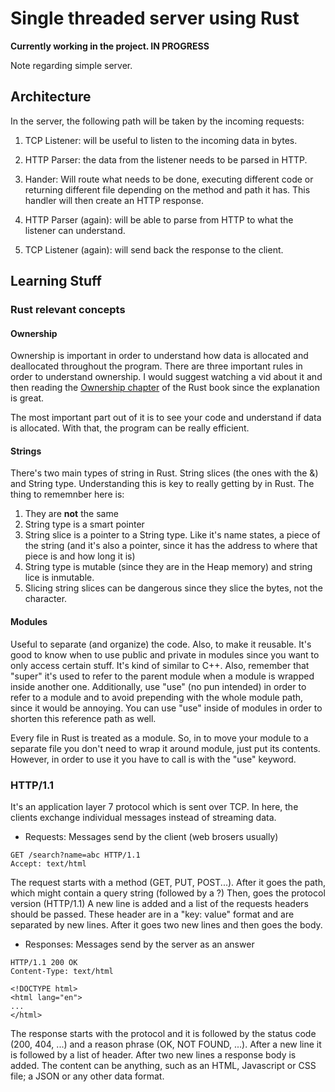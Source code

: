 # Single threaded server using Rust

**Currently working in the project. IN PROGRESS**

Note regarding simple server.

## Architecture

In the server, the following path will be taken by the incoming requests:

1. TCP Listener: will be useful to listen to the incoming data in bytes.
2. HTTP Parser: the data from the listener needs to be parsed in HTTP.
3. Hander: Will route what needs to be done, executing different code or returning different file depending on the method and path it has. This handler will then create an HTTP response.

4. HTTP Parser (again): will be able to parse from HTTP to what the listener can understand.
5. TCP Listener (again): will send back the response to the client.

## Learning Stuff

### Rust relevant concepts

#### Ownership

Ownership is important in order to understand how data is allocated and deallocated throughout the program. There are three important rules in order to understand ownership. I would suggest watching a vid about it and then reading the <a href="https://doc.rust-lang.org/book/ch04-02-references-and-borrowing.html">Ownership chapter</a> of the Rust book since the explanation is great.

The most important part out of it is to see your code and understand if data is allocated. With that, the program can be really efficient.

#### Strings

There's two main types of string in Rust. String slices (the ones with the &) and String type. Understanding this is key to really getting by in Rust. The thing to rememnber here is:

1. They are **not** the same
2. String type is a smart pointer
3. String slice is a pointer to a String type. Like it's name states, a piece of the string (and it's also a pointer, since it has the address to where that piece is and how long it is)
4. String type is mutable (since they are in the Heap memory) and string lice is inmutable.
5. Slicing string slices can be dangerous since they slice the bytes, not the character.

#### Modules

Useful to separate (and organize) the code. Also, to make it reusable.
It's good to know when to use public and private in modules since you want to only access certain stuff. It's kind of similar to C++.
Also, remember that "super" it's used to refer to the parent module when a module is wrapped inside another one.
Additionally, use "use" (no pun intended) in order to refer to a module and to avoid prepending with the whole module path, since it would be annoying. You can use "use" inside of modules in order to shorten this reference path as well.

Every file in Rust is treated as a module. So, in to move your module to a separate file you don't need to wrap it around module, just put its contents. However, in order to use it you have to call is with the "use" keyword.

### HTTP/1.1

It's an application layer 7 protocol which is sent over TCP. In here, the clients exchange individual messages instead of streaming data.

- Requests: Messages send by the client (web brosers usually)

```
GET /search?name=abc HTTP/1.1
Accept: text/html
```

The request starts with a method (GET, PUT, POST...).
After it goes the path, which might contain a query string (followed by a ?)
Then, goes the protocol version (HTTP/1.1)
A new line is added and a list of the requests headers should be passed. These header are in a "key: value" format and are separated by new lines.
After it goes two new lines and then goes the body.

- Responses: Messages send by the server as an answer

```
HTTP/1.1 200 OK
Content-Type: text/html

<!DOCTYPE html>
<html lang="en">
...
</html>
```

The response starts with the protocol and it is followed by the status code (200, 404, ...) and a reason phrase (OK, NOT FOUND, ...).
After a new line it is followed by a list of header.
After two new lines a response body is added. The content can be anything, such as an HTML, Javascript or CSS file; a JSON or any other data format.
